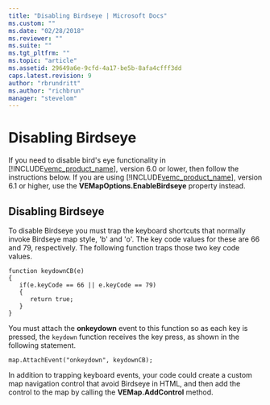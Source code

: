 ```yaml
---
title: "Disabling Birdseye | Microsoft Docs"
ms.custom: ""
ms.date: "02/28/2018"
ms.reviewer: ""
ms.suite: ""
ms.tgt_pltfrm: ""
ms.topic: "article"
ms.assetid: 29649a6e-9cfd-4a17-be5b-8afa4cfff3dd
caps.latest.revision: 9
author: "rbrundritt"
ms.author: "richbrun"
manager: "stevelom"
---
```

# Disabling Birdseye
If you need to disable bird's eye functionality in [!INCLUDE[vemc_product_name](../articles/includes/vemc-product-name-md.md)], version 6.0 or lower, then follow the instructions below.  If you are using [!INCLUDE[vemc_product_name](../articles/includes/vemc-product-name-md.md)], version 6.1 or higher, use the **VEMapOptions.EnableBirdseye** property instead.  
  
## Disabling Birdseye  
 To disable Birdseye you must trap the keyboard shortcuts that normally invoke Birdseye map style, 'b' and 'o'. The key code values for these are 66 and 79, respectively. The following function traps those two key code values.  
  
```  
function keydownCB(e)  
{  
   if(e.keyCode == 66 || e.keyCode == 79)  
   {  
      return true;  
   }  
}  
```  
  
 You must attach the **onkeydown** event to this function so as each key is pressed, the `keydown` function receives the key press, as shown in the following statement.  
  
```  
map.AttachEvent("onkeydown", keydownCB);  
```  
  
 In addition to trapping keyboard events, your code could create a custom map navigation control that avoid Birdseye in HTML, and then add the control to the map by calling the **VEMap.AddControl** method.